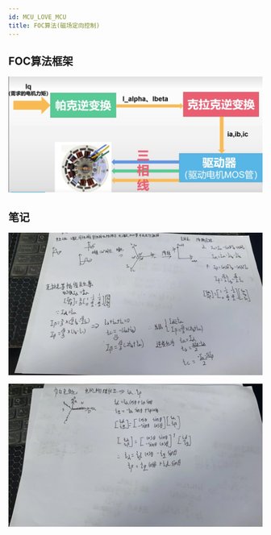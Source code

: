 ```yaml
---
id: MCU_LOVE_MCU
title: FOC算法(磁场定向控制)
---
```

## FOC算法框架
![3D1](img/FOC/NO1.png)


## 笔记

![3D1](img/FOC/FOC1.jpg)

![3D1](img/FOC/FOC2.jpg)